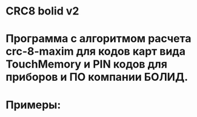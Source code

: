 # CRC8 bolid v2
# Программа с алгоритмом расчета crc-8-maxim для кодов карт вида TouchMemory и PIN кодов для приборов и ПО компании БОЛИД.
# Примеры:

